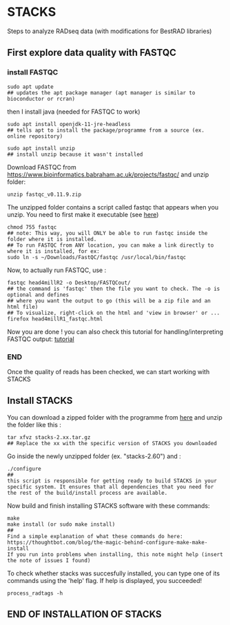 # STACKS
Steps to analyze RADseq data (with modifications for BestRAD libraries)
## First explore data quality with FASTQC 
### install FASTQC
```
sudo apt update
## updates the apt package manager (apt manager is similar to bioconductor or rcran)
``` 
then I install java (needed for FASTQC to work)
```
sudo apt install openjdk-11-jre-headless  
## tells apt to install the package/programme from a source (ex. online repository)
```
```
sudo apt install unzip 
## install unzip because it wasn't installed 
```
Download FASTQC from https://www.bioinformatics.babraham.ac.uk/projects/fastqc/
and unzip folder:
```
unzip fastqc_v0.11.9.zip
```
The unzipped folder contains a script called fastqc that appears when you unzip. You need to first make it executable (see [here](https://raw.githubusercontent.com/s-andrews/FastQC/master/INSTALL.txt))
```
chmod 755 fastqc
## note: This way, you will ONLY be able to run fastqc inside the folder where it is installed.
## To run FASTQC from ANY location, you can make a link directly to where it is installed, for ex:
sudo ln -s ~/Downloads/FastQC/fastqc /usr/local/bin/fastqc
```
Now, to actually run FASTQC, use :
```
fastqc head4millR2 -o Desktop/FASTQCout/
## the command is 'fastqc' then the file you want to check. The -o is optional and defines 
## where you want the output to go (this will be a zip file and an html file)
## To visualize, right-click on the html and 'view in browser' or ...
firefox head4millR1_fastqc.html 
```
Now you are done ! you can also check this tutorial for handling/interpreting FASTQC output: [tutorial](https://rtsf.natsci.msu.edu/genomics/tech-notes/fastqc-tutorial-and-faq/) 
### END
Once the quality of reads has been checked, we can start working with STACKS
## Install STACKS
You can download a zipped folder with the programme from [here](https://catchenlab.life.illinois.edu/stacks/) and unzip the folder like this :
```
tar xfvz stacks-2.xx.tar.gz 
## Replace the xx with the specific version of STACKS you downloaded
```
Go inside the newly unzipped folder (ex. "stacks-2.60") and :
```
./configure 
##
this script is responsible for getting ready to build STACKS in your specific system. It ensures that all dependencies that you need for the rest of the build/install process are available.
```
Now build and finish installing STACKS software with these commands:
```
make
make install (or sudo make install)
##
Find a simple explanation of what these commands do here: https://thoughtbot.com/blog/the-magic-behind-configure-make-make-install
If you run into problems when installing, this note might help (insert the note of issues I found)
```
To check whether stacks was succesfully installed, you can type one of its commands using the 'help' flag. If help is displayed, you succeeded!
```
process_radtags -h 
```
## END OF INSTALLATION OF STACKS

